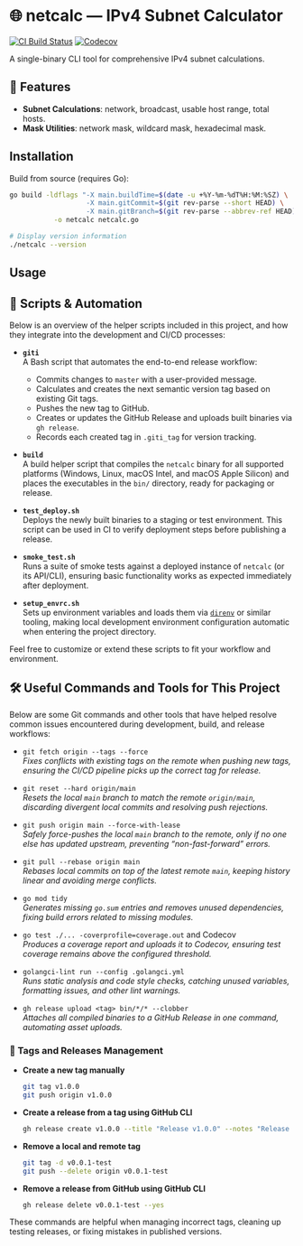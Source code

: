 # 🌐 netcalc — IPv4 Subnet Calculator

[![CI Build Status](https://github.com/galenoferreira/netcalc/actions/workflows/ci.yml/badge.svg)](https://github.com/galenoferreira/netcalc/actions/workflows/ci.yml)
[![Codecov](https://codecov.io/gh/galenoferreira/netcalc/branch/main/graph/badge.svg)](https://codecov.io/gh/galenoferreira/netcalc)

A single-binary CLI tool for comprehensive IPv4 subnet calculations.

## 🚀 Features

- **Subnet Calculations**: network, broadcast, usable host range, total hosts.
- **Mask Utilities**: network mask, wildcard mask, hexadecimal mask.

## Installation

Build from source (requires Go):

```bash
go build -ldflags "-X main.buildTime=$(date -u +%Y-%m-%dT%H:%M:%SZ) \
                   -X main.gitCommit=$(git rev-parse --short HEAD) \
                   -X main.gitBranch=$(git rev-parse --abbrev-ref HEAD)" \
           -o netcalc netcalc.go

# Display version information
./netcalc --version
```

## Usage

## 📝 Scripts & Automation

Below is an overview of the helper scripts included in this project, and how they integrate into the development and CI/CD processes:

- **`giti`**  
  A Bash script that automates the end-to-end release workflow:
  - Commits changes to `master` with a user-provided message.
  - Calculates and creates the next semantic version tag based on existing Git tags.
  - Pushes the new tag to GitHub.
  - Creates or updates the GitHub Release and uploads built binaries via `gh release`.
  - Records each created tag in `.giti_tag` for version tracking.

- **`build`**  
  A build helper script that compiles the `netcalc` binary for all supported platforms (Windows, Linux, macOS Intel, and macOS Apple Silicon) and places the executables in the `bin/` directory, ready for packaging or release.

- **`test_deploy.sh`**  
  Deploys the newly built binaries to a staging or test environment. This script can be used in CI to verify deployment steps before publishing a release.

- **`smoke_test.sh`**  
  Runs a suite of smoke tests against a deployed instance of `netcalc` (or its API/CLI), ensuring basic functionality works as expected immediately after deployment.

- **`setup_envrc.sh`**  
  Sets up environment variables and loads them via [`direnv`](https://direnv.net/) or similar tooling, making local development environment configuration automatic when entering the project directory.

Feel free to customize or extend these scripts to fit your workflow and environment.

## 🛠️ Useful Commands and Tools for This Project

Below are some Git commands and other tools that have helped resolve common issues encountered during development, build, and release workflows:

- `git fetch origin --tags --force`  
  *Fixes conflicts with existing tags on the remote when pushing new tags, ensuring the CI/CD pipeline picks up the correct tag for release.*

- `git reset --hard origin/main`  
  *Resets the local `main` branch to match the remote `origin/main`, discarding divergent local commits and resolving
  push rejections.*

- `git push origin main --force-with-lease`  
  *Safely force-pushes the local `main` branch to the remote, only if no one else has updated upstream, preventing
  “non-fast-forward” errors.*

- `git pull --rebase origin main`  
  *Rebases local commits on top of the latest remote `main`, keeping history linear and avoiding merge conflicts.*

- `go mod tidy`  
  *Generates missing `go.sum` entries and removes unused dependencies, fixing build errors related to missing modules.*

- `go test ./... -coverprofile=coverage.out` and Codecov  
  *Produces a coverage report and uploads it to Codecov, ensuring test coverage remains above the configured threshold.*

- `golangci-lint run --config .golangci.yml`  
  *Runs static analysis and code style checks, catching unused variables, formatting issues, and other lint warnings.*

- `gh release upload <tag> bin/*/* --clobber`  
  *Attaches all compiled binaries to a GitHub Release in one command, automating asset uploads.*


### 🔖 Tags and Releases Management

- **Create a new tag manually**
  ```bash
  git tag v1.0.0
  git push origin v1.0.0
  ```

- **Create a release from a tag using GitHub CLI**
  ```bash
  gh release create v1.0.0 --title "Release v1.0.0" --notes "Release description or changelog"
  ```

- **Remove a local and remote tag**
  ```bash
  git tag -d v0.0.1-test
  git push --delete origin v0.0.1-test
  ```

- **Remove a release from GitHub using GitHub CLI**
  ```bash
  gh release delete v0.0.1-test --yes
  ```

These commands are helpful when managing incorrect tags, cleaning up testing releases, or fixing mistakes in published versions.